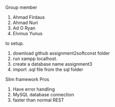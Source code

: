 Group member
1. Ahmad Firdaus
2. Ahmad Nuri
3. Ad O Ryan
4. Elvinus Yunus

to setup.
1. download github assignment2softconst folder
2. run xampp localhost.
3. create a database name assignment3
4. import .sql file from the sql folder

Slim framework Pros
1. Have error handling
2. MySQL database connection
3. faster than normal REST
